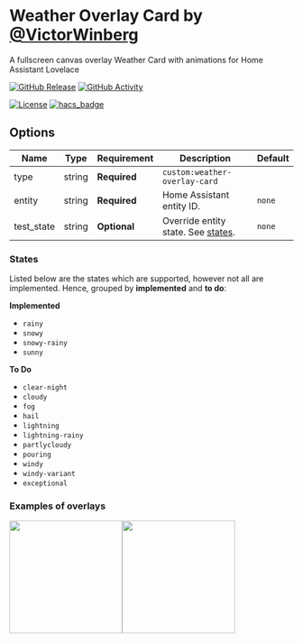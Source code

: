 # Weather Overlay Card by [@VictorWinberg](https://www.github.com/VictorWinberg)

A fullscreen canvas overlay Weather Card with animations for Home Assistant Lovelace

[![GitHub Release][releases-shield]][releases]
[![GitHub Activity][commits-shield]][commits]

[![License][license-shield]](LICENSE.md)
[![hacs_badge](https://img.shields.io/badge/HACS-Default-orange.svg?style=for-the-badge)](https://github.com/custom-components/hacs)

## Options

| Name       | Type   | Requirement  | Description                                   | Default |
| ---------- | ------ | ------------ | --------------------------------------------- | ------- |
| type       | string | **Required** | `custom:weather-overlay-card`                 |
| entity     | string | **Required** | Home Assistant entity ID.                     | `none`  |
| test_state | string | **Optional** | Override entity state. See [states](#states). | `none`  |

### States

Listed below are the states which are supported, however not all are implemented.
Hence, grouped by **implemented** and **to do**:

**Implemented**

- `rainy`
- `snowy`
- `snowy-rainy`
- `sunny`

**To Do**

- `clear-night`
- `cloudy`
- `fog`
- `hail`
- `lightning`
- `lightning-rainy`
- `partlycloudy`
- `pouring`
- `windy`
- `windy-variant`
- `exceptional`

### Examples of overlays

<img src="https://user-images.githubusercontent.com/9520959/78915118-bdb4b180-7a8b-11ea-98a7-6591ca51f609.gif" height="200"/><img src="https://user-images.githubusercontent.com/9520959/78915123-bee5de80-7a8b-11ea-82e7-3fd41ff44f5b.gif" height="200"/>

[commits-shield]: https://img.shields.io/github/commit-activity/y/VictorWinberg/weather-overlay-card.svg?style=for-the-badge
[commits]: https://github.com/VictorWinberg/weather-overlay-card/commits/master
[license-shield]: https://img.shields.io/github/license/VictorWinberg/weather-overlay-card.svg?style=for-the-badge
[releases-shield]: https://img.shields.io/github/release/VictorWinberg/weather-overlay-card.svg?style=for-the-badge
[releases]: https://github.com/VictorWinberg/weather-overlay-card/releases
